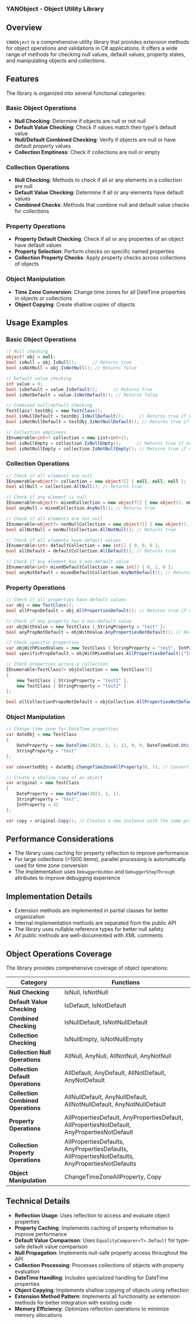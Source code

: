 ### YANObject - Object Utility Library


## Overview

`YANObject` is a comprehensive utility library that provides extension methods for object operations and validations in C# applications. It offers a wide range of methods for checking null values, default values, property states, and manipulating objects and collections.


## Features

The library is organized into several functional categories:

### Basic Object Operations

- **Null Checking**: Determine if objects are null or not null
- **Default Value Checking**: Check if values match their type's default value
- **Null/Default Combined Checking**: Verify if objects are null or have default property values
- **Collection Emptiness**: Check if collections are null or empty

### Collection Operations

- **Null Checking**: Methods to check if all or any elements in a collection are null
- **Default Value Checking**: Determine if all or any elements have default values
- **Combined Checks**: Methods that combine null and default value checks for collections

### Property Operations

- **Property Default Checking**: Check if all or any properties of an object have default values
- **Property Selection**: Perform checks on specific named properties
- **Collection Property Checks**: Apply property checks across collections of objects

### Object Manipulation

- **Time Zone Conversion**: Change time zones for all DateTime properties in objects or collections
- **Object Copying**: Create shallow copies of objects


## Usage Examples

### Basic Object Operations

```csharp
// Null checking
object? obj = null;
bool isNull = obj.IsNull();      // Returns true
bool isNotNull = obj.IsNotNull(); // Returns false

// Default value checking
int value = 0;
bool isDefault = value.IsDefault();      // Returns true
bool isNotDefault = value.IsNotDefault(); // Returns false

// Combined null/default checking
TestClass? testObj = new TestClass();
bool isNullDefault = testObj.IsNullDefault();      // Returns true if null or all properties are default
bool isNotNullDefault = testObj.IsNotNullDefault(); // Returns true if not null and has non-default properties

// Collection emptiness
IEnumerable<int>? collection = new List<int>();
bool isNullEmpty = collection.IsNullEmpty();      // Returns true if null or empty
bool isNotNullEmpty = collection.IsNotNullEmpty(); // Returns true if not null and not empty
```

### Collection Operations

```csharp
// Check if all elements are null
IEnumerable<object?> collection = new object?[] { null, null, null };
bool allNull = collection.AllNull(); // Returns true

// Check if any element is null
IEnumerable<object?> mixedCollection = new object?[] { new object(), null, new object() };
bool anyNull = mixedCollection.AnyNull(); // Returns true

// Check if all elements are not null
IEnumerable<object?> nonNullCollection = new object?[] { new object(), new object(), new object() };
bool allNotNull = nonNullCollection.AllNotNull(); // Returns true

// Check if all elements have default values
IEnumerable<int> defaultCollection = new int[] { 0, 0, 0 };
bool allDefault = defaultCollection.AllDefault(); // Returns true

// Check if any element has a non-default value
IEnumerable<int> mixedDefaultCollection = new int[] { 0, 1, 0 };
bool anyNotDefault = mixedDefaultCollection.AnyNotDefault(); // Returns true
```

### Property Operations

```csharp
// Check if all properties have default values
var obj = new TestClass();
bool allPropsDefault = obj.AllPropertiesDefault(); // Returns true if all properties have default values

// Check if any property has a non-default value
var objWithValue = new TestClass { StringProperty = "test" };
bool anyPropNotDefault = objWithValue.AnyPropertiesNotDefault(); // Returns true

// Check specific properties
var objWithMixedValues = new TestClass { StringProperty = "test", IntProperty = 0 };
bool specificPropDefault = objWithMixedValues.AllPropertiesDefault(["IntProperty"]); // Returns true

// Check properties across a collection
IEnumerable<TestClass?> objCollection = new TestClass?[] 
{
    new TestClass { StringProperty = "test1" },
    new TestClass { StringProperty = "test2" }
};

bool allCollectionPropsNotDefault = objCollection.AllPropertiesNotDefaults(["StringProperty"]); // Returns true
```

### Object Manipulation

```csharp
// Change time zone for DateTime properties
var dateObj = new TestClass
{
    DateProperty = new DateTime(2023, 1, 1, 12, 0, 0, DateTimeKind.Utc),
    StringProperty = "test"
};

var convertedObj = dateObj.ChangeTimeZoneAllProperty(0, 7); // Convert from UTC to UTC+7

// Create a shallow copy of an object
var original = new TestClass
{
    DateProperty = new DateTime(2023, 1, 1),
    StringProperty = "test",
    IntProperty = 42
};

var copy = original.Copy(); // Creates a new instance with the same property values
```


## Performance Considerations

- The library uses caching for property reflection to improve performance
- For large collections (>1000 items), parallel processing is automatically used for time zone conversion
- The implementation uses `DebuggerHidden` and `DebuggerStepThrough` attributes to improve debugging experience


## Implementation Details

- Extension methods are implemented in partial classes for better organization
- Internal implementation methods are separated from the public API
- The library uses nullable reference types for better null safety
- All public methods are well-documented with XML comments


## Object Operations Coverage

The library provides comprehensive coverage of object operations:

| Category | Functions |
|----------|-----------|
| **Null Checking** | IsNull, IsNotNull |
| **Default Value Checking** | IsDefault, IsNotDefault |
| **Combined Checking** | IsNullDefault, IsNotNullDefault |
| **Collection Checking** | IsNullEmpty, IsNotNullEmpty |
| **Collection Null Operations** | AllNull, AnyNull, AllNotNull, AnyNotNull |
| **Collection Default Operations** | AllDefault, AnyDefault, AllNotDefault, AnyNotDefault |
| **Collection Combined Operations** | AllNullDefault, AnyNullDefault, AllNotNullDefault, AnyNotNullDefault |
| **Property Operations** | AllPropertiesDefault, AnyPropertiesDefault, AllPropertiesNotDefault, AnyPropertiesNotDefault |
| **Collection Property Operations** | AllPropertiesDefaults, AnyPropertiesDefaults, AllPropertiesNotDefaults, AnyPropertiesNotDefaults |
| **Object Manipulation** | ChangeTimeZoneAllProperty, Copy |


## Technical Details

- **Reflection Usage**: Uses reflection to access and evaluate object properties
- **Property Caching**: Implements caching of property information to improve performance
- **Default Value Comparison**: Uses `EqualityComparer<T>.Default` for type-safe default value comparison
- **Null Propagation**: Implements null-safe property access throughout the API
- **Collection Processing**: Processes collections of objects with property evaluation
- **DateTime Handling**: Includes specialized handling for DateTime properties
- **Object Copying**: Implements shallow copying of objects using reflection
- **Extension Method Pattern**: Implements all functionality as extension methods for better integration with existing code
- **Memory Efficiency**: Optimizes reflection operations to minimize memory allocations
